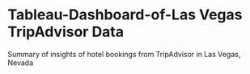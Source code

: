 # Tableau-Dashboard-of-Las Vegas TripAdvisor Data
 Summary of insights of hotel bookings from TripAdvisor in Las Vegas, Nevada
